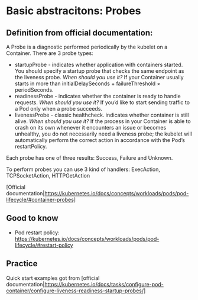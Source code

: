 # Basic abstracitons: Probes

## Definition from official documentation:
A Probe is a diagnostic performed periodically by the kubelet on a Container.
There are 3 probe types:
- startupProbe - indicates whether application with containers started. You should specify a startup probe that checks the same endpoint as the liveness probe. *When should you use it?* If your Container usually starts in more than initialDelaySeconds + failureThreshold × periodSeconds.
- readinessProbe - indicates whether the container is ready to handle requests. *When should you use it?* If you’d like to start sending traffic to a Pod only when a probe succeeds.
- livenessProbe - classic healthcheck. indicates whether container is still alive. *When should you use it?* If the process in your Container is able to crash on its own whenever it encounters an issue or becomes unhealthy, you do not necessarily need a liveness probe; the kubelet will automatically perform the correct action in accordance with the Pod’s restartPolicy.

Each probe has one of three results: Success, Failure and Unknown.

To perform probes you can use 3 kind of handlers: ExecAction, TCPSocketAction, HTTPGetAction

[Official documentation|https://kubernetes.io/docs/concepts/workloads/pods/pod-lifecycle/#container-probes]

## Good to know
- Pod restart policy: https://kubernetes.io/docs/concepts/workloads/pods/pod-lifecycle/#restart-policy

## Practice
Quick start examples got from [official documentation|https://kubernetes.io/docs/tasks/configure-pod-container/configure-liveness-readiness-startup-probes/]

